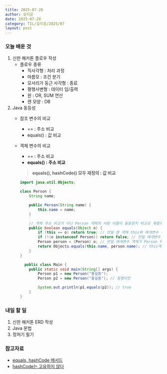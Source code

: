 ```yaml
---
title: 2025-07-28
author: 길지운
date: 2025-07-28
category: TIL/길지운/2025/07
layout: post
---
```


### 오늘 배운 것
1. 신한 해커톤 플로우 작성
    - 플로우 종류
      - 직사각형 : 처리 과정
      - 마름모 : 조건 분기
      - 모서리가 둥근 사각형 : 종료
      - 평행사변형 : 데이터 입/출력
      - 원 : OR, SUM 연산
      - 캔 모양 : DB
2. Java 동등성
    - 참조 변수의 비교
      - == : 주소 비교
      - equals() : 값 비교
    - 객체 변수의 비교
      - == : 주소 비교
      - **equals() : 주소 비교**
    
      > **equals(), hashCode() 모두 재정의 : 값 비교**

        ```java
        import java.util.Objects;

        class Person {
            String name;

            public Person(String name) {
                this.name = name;
            }

            // 객체 주소 비교가 아닌 Person 객체의 사람 이름이 동등한지 비교로 재정의 하기 위해 오버라이딩
            public boolean equals(Object o) {
                if (this == o) return true; // 만일 현 객체 this와 매개변수 객체가 같을 경우 true
                if (!(o instanceof Person)) return false; // 만일 매개변수 객체가 Person 타입과 호환되지 않으면 false
                Person person = (Person) o; // 만일 매개변수 객체가 Person 타입과 호환된다면 다운캐스팅(down casting) 진행
                return Objects.equals(this.name, person.name); // this객체 이름과 매개변수 객체 이름이 같을경우 true, 다를 경우 false
            }
        }

          public class Main {
            public static void main(String[] args) {
                Person p1 = new Person("홍길동");
                Person p2 = new Person("홍길동"); // 동명이인

                System.out.println(p1.equals(p2)); // true
            }
        }
        ```

### 내일 할 일
1. 신한 해커톤 ERD 작성
2. Java 문법
3. 정처기 필기


### 참고자료
- [equals, hashCode 메서드](https://inpa.tistory.com/entry/JAVA-%E2%98%95-equals-hashCode-%EB%A9%94%EC%84%9C%EB%93%9C-%EA%B0%9C%EB%85%90-%ED%99%9C%EC%9A%A9-%ED%8C%8C%ED%97%A4%EC%B9%98%EA%B8%B0)
- [hashCode는 고유하지 않다](https://inpa.tistory.com/entry/JAVA-%E2%98%95-%EA%B0%9D%EC%B2%B4%EC%9D%98-hashCode%EB%8A%94-%EA%B3%A0%EC%9C%A0%ED%95%98%EC%A7%80-%EC%95%8A%EB%8B%A4-%E2%9D%8C)